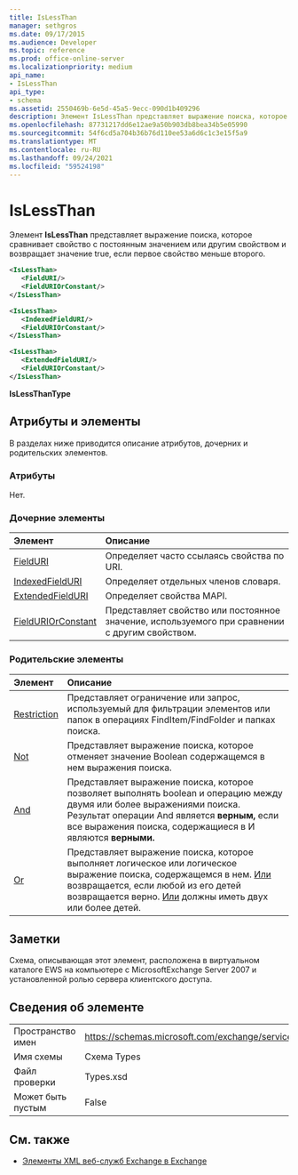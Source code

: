 ```yaml
---
title: IsLessThan
manager: sethgros
ms.date: 09/17/2015
ms.audience: Developer
ms.topic: reference
ms.prod: office-online-server
ms.localizationpriority: medium
api_name:
- IsLessThan
api_type:
- schema
ms.assetid: 2550469b-6e5d-45a5-9ecc-090d1b409296
description: Элемент IsLessThan представляет выражение поиска, которое сравнивает свойство с постоянным значением или другим свойством и возвращает значение true, если первое свойство меньше второго.
ms.openlocfilehash: 87731217dd6e12ae9a50b903db8bea34b5e05990
ms.sourcegitcommit: 54f6cd5a704b36b76d110ee53a6d6c1c3e15f5a9
ms.translationtype: MT
ms.contentlocale: ru-RU
ms.lasthandoff: 09/24/2021
ms.locfileid: "59524198"
---
```

# <a name="islessthan"></a>IsLessThan

Элемент **IsLessThan** представляет выражение поиска, которое сравнивает свойство с постоянным значением  или другим свойством и возвращает значение true, если первое свойство меньше второго. 
  
```xml
<IsLessThan>
   <FieldURI/>
   <FieldURIOrConstant/>
</IsLessThan>
```

```xml
<IsLessThan>
   <IndexedFieldURI/> 
   <FieldURIOrConstant/>
</IsLessThan>
```

```xml
<IsLessThan>
   <ExtendedFieldURI/>
   <FieldURIOrConstant/>
</IsLessThan>
```

**IsLessThanType**

## <a name="attributes-and-elements"></a>Атрибуты и элементы

В разделах ниже приводится описание атрибутов, дочерних и родительских элементов.
  
### <a name="attributes"></a>Атрибуты

Нет.
  
### <a name="child-elements"></a>Дочерние элементы

|**Элемент**|**Описание**|
|:-----|:-----|
|[FieldURI](fielduri.md) <br/> |Определяет часто ссылаясь свойства по URI.  <br/> |
|[IndexedFieldURI](indexedfielduri.md) <br/> |Определяет отдельных членов словаря.  <br/> |
|[ExtendedFieldURI](extendedfielduri.md) <br/> |Определяет свойства MAPI.  <br/> |
|[FieldURIOrConstant](fielduriorconstant.md) <br/> |Представляет свойство или постоянное значение, используемого при сравнении с другим свойством.  <br/> |
   
### <a name="parent-elements"></a>Родительские элементы

|**Элемент**|**Описание**|
|:-----|:-----|
|[Restriction](restriction.md) <br/> |Представляет ограничение или запрос, используемый для фильтрации элементов или папок в операциях FindItem/FindFolder и папках поиска.  <br/> |
|[Not](not.md) <br/> |Представляет выражение поиска, которое отменяет значение Boolean содержащемся в нем выражения поиска.  <br/> |
|[And](and.md) <br/> |Представляет выражение поиска, которое позволяет выполнять boolean и операцию между двумя или более выражениями поиска. Результат операции And является **верным,** если все выражения поиска, содержащиеся в И являются **верными.**  <br/> |
|[Or](or.md) <br/> |Представляет выражение поиска, которое выполняет логическое или логическое выражение поиска, содержащемся в нем. [Или](or.md) возвращается, если любой из его детей возвращается верно. [Или](or.md) должны иметь двух или более детей.  <br/> |
   
## <a name="remarks"></a>Заметки

Схема, описывающая этот элемент, расположена в виртуальном каталоге EWS на компьютере с MicrosoftExchange Server 2007 и установленной ролью сервера клиентского доступа.
  
## <a name="element-information"></a>Сведения об элементе

|||
|:-----|:-----|
|Пространство имен  <br/> |https://schemas.microsoft.com/exchange/services/2006/types  <br/> |
|Имя схемы  <br/> |Схема Types  <br/> |
|Файл проверки  <br/> |Types.xsd  <br/> |
|Может быть пустым  <br/> |False  <br/> |
   
## <a name="see-also"></a>См. также

- [Элементы XML веб-служб Exchange в Exchange](ews-xml-elements-in-exchange.md)

